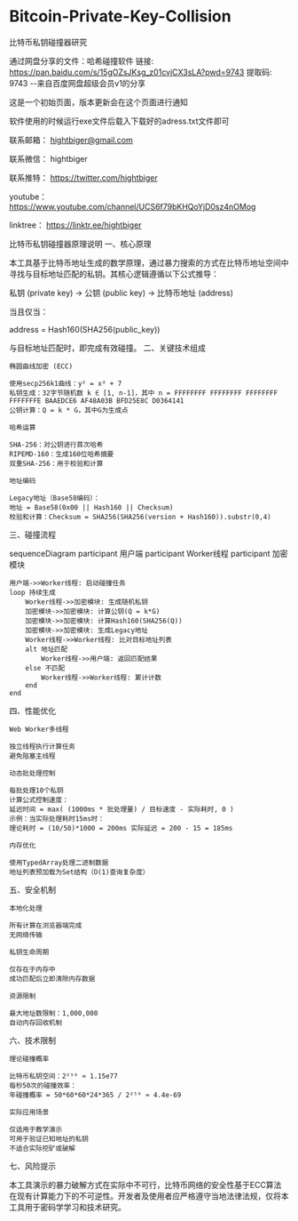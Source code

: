 # Bitcoin-Private-Key-Collision
比特币私钥碰撞器研究

通过网盘分享的文件：哈希碰撞软件
链接: https://pan.baidu.com/s/15gOZsJKsg_z01cvjCX3sLA?pwd=9743 提取码: 9743 
--来自百度网盘超级会员v1的分享


这是一个初始页面，版本更新会在这个页面进行通知

软件使用的时候运行exe文件后载入下载好的adress.txt文件即可

联系邮箱：  hightbiger@gmail.com 

联系微信：   hightbiger

联系推特：  https://twitter.com/hightbiger

youtube：  https://www.youtube.com/channel/UCS6f79bKHQoYjD0sz4nOMog

linktree： https://linktr.ee/hightbiger

比特币私钥碰撞器原理说明
一、核心原理

本工具基于比特币地址生成的数学原理，通过暴力搜索的方式在比特币地址空间中寻找与目标地址匹配的私钥。其核心逻辑遵循以下公式推导：

私钥 (private key) → 公钥 (public key) → 比特币地址 (address)

当且仅当：

address = Hash160(SHA256(public_key)) 

与目标地址匹配时，即完成有效碰撞。
二、关键技术组成

    椭圆曲线加密 (ECC)

    使用secp256k1曲线：y² = x³ + 7
    私钥生成：32字节随机数 k ∈ [1, n-1]，其中 n = FFFFFFFF FFFFFFFF FFFFFFFF FFFFFFFE BAAEDCE6 AF48A03B BFD25E8C D0364141
    公钥计算：Q = k * G，其中G为生成点

    哈希运算

    SHA-256：对公钥进行首次哈希
    RIPEMD-160：生成160位哈希摘要
    双重SHA-256：用于校验和计算

    地址编码

    Legacy地址（Base58编码）：
    地址 = Base58(0x00 || Hash160 || Checksum)
    校验和计算：Checksum = SHA256(SHA256(version + Hash160)).substr(0,4)

三、碰撞流程

sequenceDiagram
    participant 用户端
    participant Worker线程
    participant 加密模块

    用户端->>Worker线程: 启动碰撞任务
    loop 持续生成
        Worker线程->>加密模块: 生成随机私钥
        加密模块->>加密模块: 计算公钥(Q = k*G)
        加密模块->>加密模块: 计算Hash160(SHA256(Q))
        加密模块->>加密模块: 生成Legacy地址
        Worker线程->>Worker线程: 比对目标地址列表
        alt 地址匹配
            Worker线程->>用户端: 返回匹配结果
        else 不匹配
            Worker线程->>Worker线程: 累计计数
        end
    end

四、性能优化

    Web Worker多线程

    独立线程执行计算任务
    避免阻塞主线程

    动态批处理控制

    每批处理10个私钥
    计算公式控制速度：
    延迟时间 = max( (1000ms * 批处理量) / 目标速度 - 实际耗时, 0 )
    示例：当实际处理耗时15ms时：
    理论耗时 = (10/50)*1000 = 200ms 实际延迟 = 200 - 15 = 185ms

    内存优化

    使用TypedArray处理二进制数据
    地址列表预加载为Set结构（O(1)查询复杂度）

五、安全机制

    本地化处理

    所有计算在浏览器端完成
    无网络传输

    私钥生命周期

    仅存在于内存中
    成功匹配后立即清除内存数据

    资源限制

    最大地址数限制：1,000,000
    自动内存回收机制

六、技术限制

    理论碰撞概率

    比特币私钥空间：2²⁵⁶ ≈ 1.15e77
    每秒50次的碰撞效率：
    年碰撞概率 = 50*60*60*24*365 / 2²⁵⁶ ≈ 4.4e-69

    实际应用场景

    仅适用于教学演示
    可用于验证已知地址的私钥
    不适合实际挖矿或破解

七、风险提示

本工具演示的暴力破解方式在实际中不可行，比特币网络的安全性基于ECC算法在现有计算能力下的不可逆性。开发者及使用者应严格遵守当地法律法规，仅将本工具用于密码学学习和技术研究。
